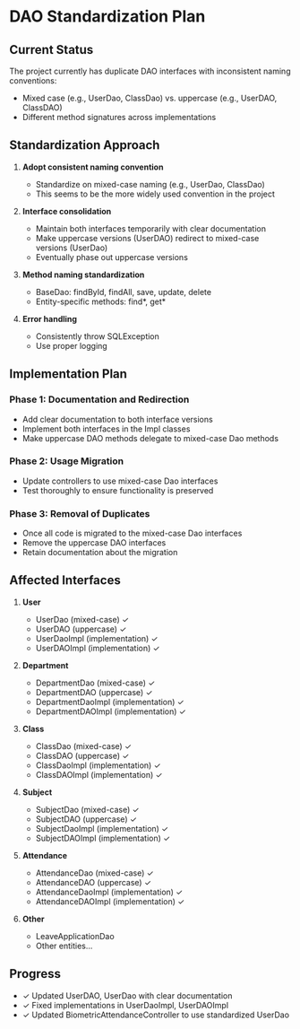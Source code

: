 # DAO Standardization Plan

## Current Status

The project currently has duplicate DAO interfaces with inconsistent naming conventions:
- Mixed case (e.g., UserDao, ClassDao) vs. uppercase (e.g., UserDAO, ClassDAO)
- Different method signatures across implementations

## Standardization Approach

1. **Adopt consistent naming convention**
   - Standardize on mixed-case naming (e.g., UserDao, ClassDao)
   - This seems to be the more widely used convention in the project

2. **Interface consolidation**
   - Maintain both interfaces temporarily with clear documentation
   - Make uppercase versions (UserDAO) redirect to mixed-case versions (UserDao)
   - Eventually phase out uppercase versions

3. **Method naming standardization**
   - BaseDao: findById, findAll, save, update, delete
   - Entity-specific methods: find*, get* 

4. **Error handling**
   - Consistently throw SQLException
   - Use proper logging

## Implementation Plan

### Phase 1: Documentation and Redirection
- Add clear documentation to both interface versions
- Implement both interfaces in the Impl classes
- Make uppercase DAO methods delegate to mixed-case Dao methods

### Phase 2: Usage Migration
- Update controllers to use mixed-case Dao interfaces
- Test thoroughly to ensure functionality is preserved

### Phase 3: Removal of Duplicates
- Once all code is migrated to the mixed-case Dao interfaces
- Remove the uppercase DAO interfaces
- Retain documentation about the migration

## Affected Interfaces

1. **User**
   - UserDao (mixed-case) ✓
   - UserDAO (uppercase) ✓
   - UserDaoImpl (implementation) ✓
   - UserDAOImpl (implementation) ✓

2. **Department**
   - DepartmentDao (mixed-case) ✓
   - DepartmentDAO (uppercase) ✓
   - DepartmentDaoImpl (implementation) ✓
   - DepartmentDAOImpl (implementation) ✓

3. **Class**
   - ClassDao (mixed-case) ✓
   - ClassDAO (uppercase) ✓
   - ClassDaoImpl (implementation) ✓
   - ClassDAOImpl (implementation) ✓

4. **Subject**
   - SubjectDao (mixed-case) ✓
   - SubjectDAO (uppercase) ✓
   - SubjectDaoImpl (implementation) ✓
   - SubjectDAOImpl (implementation) ✓

5. **Attendance**
   - AttendanceDao (mixed-case) ✓
   - AttendanceDAO (uppercase) ✓
   - AttendanceDaoImpl (implementation) ✓
   - AttendanceDAOImpl (implementation) ✓

6. **Other**
   - LeaveApplicationDao
   - Other entities...

## Progress

- ✓ Updated UserDAO, UserDao with clear documentation
- ✓ Fixed implementations in UserDaoImpl, UserDAOImpl
- ✓ Updated BiometricAttendanceController to use standardized UserDao
